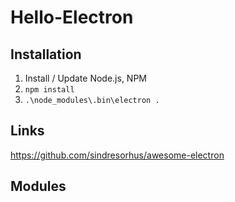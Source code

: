 # Hello-Electron

## Installation

1. Install / Update Node.js, NPM
1. `npm install`
1. `.\node_modules\.bin\electron .`



## Links

https://github.com/sindresorhus/awesome-electron

## Modules

